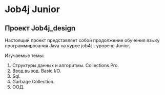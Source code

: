 # Job4j Junior
## Проект Job4j_design

Настоящий проект представляет собой продолжение обучения 
языку программирования Java на курсе job4j - уровень Junior.

Изучаемые темы:
1. Структуры данных и алгоритмы. Collections.Pro.
2. Ввод вывод. Basic I/O.
3. Sql.
4. Garbage Collection.
5. ООД.